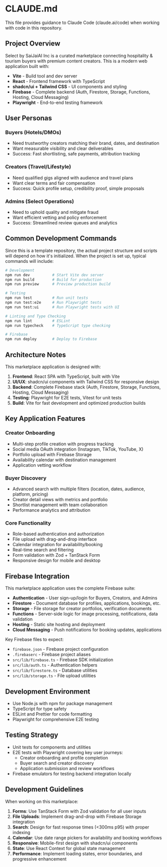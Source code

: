 # CLAUDE.md

This file provides guidance to Claude Code (claude.ai/code) when working with code in this repository.

## Project Overview

Select by SaiJaiAI Inc is a curated marketplace connecting hospitality & tourism buyers with premium content creators. This is a modern web application built with:
- **Vite** - Build tool and dev server
- **React** - Frontend framework with TypeScript
- **shadcn/ui + Tailwind CSS** - UI components and styling
- **Firebase** - Complete backend (Auth, Firestore, Storage, Functions, Hosting, Cloud Messaging)
- **Playwright** - End-to-end testing framework

## User Personas

### Buyers (Hotels/DMOs)
- Need trustworthy creators matching their brand, dates, and destination
- Want measurable visibility and clear deliverables
- Success: Fast shortlisting, safe payments, attribution tracking

### Creators (Travel/Lifestyle)
- Need qualified gigs aligned with audience and travel plans
- Want clear terms and fair compensation
- Success: Quick profile setup, credibility proof, simple proposals

### Admins (Select Operations)
- Need to uphold quality and mitigate fraud
- Want efficient vetting and policy enforcement
- Success: Streamlined review queues and analytics

## Common Development Commands

Since this is a template repository, the actual project structure and scripts will depend on how it's initialized. When the project is set up, typical commands will include:

```bash
# Development
npm run dev          # Start Vite dev server
npm run build        # Build for production
npm run preview      # Preview production build

# Testing
npm run test         # Run unit tests
npm run test:e2e     # Run Playwright tests
npm run test:ui      # Run Playwright tests with UI

# Linting and Type Checking
npm run lint         # ESLint
npm run typecheck    # TypeScript type checking

# Firebase
npm run deploy       # Deploy to Firebase
```

## Architecture Notes

This marketplace application is designed with:

1. **Frontend**: React SPA with TypeScript, built with Vite
2. **UI/UX**: shadcn/ui components with Tailwind CSS for responsive design
3. **Backend**: Complete Firebase stack (Auth, Firestore, Storage, Functions, Hosting, Cloud Messaging)
4. **Testing**: Playwright for E2E tests, Vitest for unit tests
5. **Build**: Vite for fast development and optimized production builds

## Key Application Features

### Creator Onboarding
- Multi-step profile creation with progress tracking
- Social media OAuth integration (Instagram, TikTok, YouTube, X)
- Portfolio upload with Firebase Storage
- Availability calendar with destination management
- Application vetting workflow

### Buyer Discovery
- Advanced search with multiple filters (location, dates, audience, platform, pricing)
- Creator detail views with metrics and portfolio
- Shortlist management with team collaboration
- Performance analytics and attribution

### Core Functionality
- Role-based authentication and authorization
- File upload with drag-and-drop interface
- Calendar integration for availability/booking
- Real-time search and filtering
- Form validation with Zod + TanStack Form
- Responsive design for mobile and desktop

## Firebase Integration

This marketplace application uses the complete Firebase suite:
- **Authentication** - User sign-up/login for Buyers, Creators, and Admins
- **Firestore** - Document database for profiles, applications, bookings, etc.
- **Storage** - File storage for creator portfolios, verification documents
- **Functions** - Server-side logic for image processing, notifications, data validation
- **Hosting** - Static site hosting and deployment
- **Cloud Messaging** - Push notifications for booking updates, applications

Key Firebase files to expect:
- `firebase.json` - Firebase project configuration
- `.firebaserc` - Firebase project aliases
- `src/lib/firebase.ts` - Firebase SDK initialization
- `src/lib/auth.ts` - Authentication helpers
- `src/lib/firestore.ts` - Database utilities
- `src/lib/storage.ts` - File upload utilities

## Development Environment

- Use Node.js with npm for package management
- TypeScript for type safety
- ESLint and Prettier for code formatting
- Playwright for comprehensive E2E testing

## Testing Strategy

- Unit tests for components and utilities
- E2E tests with Playwright covering key user journeys:
  - Creator onboarding and profile completion
  - Buyer search and creator discovery
  - Application submission and review workflows
- Firebase emulators for testing backend integration locally

## Development Guidelines

When working on this marketplace:

1. **Forms**: Use TanStack Form with Zod validation for all user inputs
2. **File Uploads**: Implement drag-and-drop with Firebase Storage integration
3. **Search**: Design for fast response times (<300ms p95) with proper indexing
4. **Calendar**: Use date range pickers for availability and booking workflows
5. **Responsive**: Mobile-first design with shadcn/ui components
6. **State**: Use React Context for global state management
7. **Performance**: Implement loading states, error boundaries, and progressive enhancement